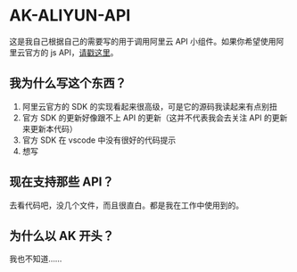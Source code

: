 # AK-ALIYUN-API

这是我自己根据自己的需要写的用于调用阿里云 API 小组件。如果你希望使用阿里云官方的 js API，[请戳这里](https://github.com/aliyun-UED/aliyun-sdk-js)。

## 我为什么写这个东西？

1. 阿里云官方的 SDK 的实现看起来很高级，可是它的源码我读起来有点别扭
1. 官方 SDK 的更新好像跟不上 API 的更新（这并不代表我会去关注 API 的更新来更新本代码）
1. 官方 SDK 在 vscode 中没有很好的代码提示
1. 想写

## 现在支持那些 API？

去看代码吧，没几个文件，而且很直白。都是我在工作中使用到的。

## 为什么以 AK 开头？

我也不知道……